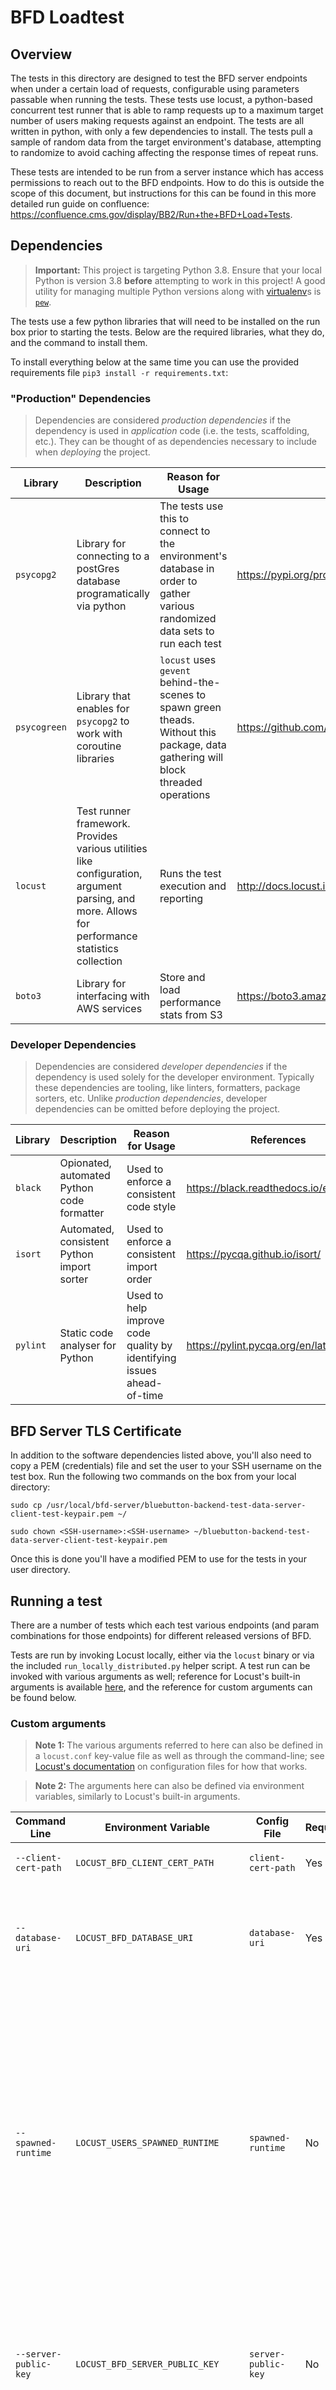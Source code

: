 # BFD Loadtest

## Overview
The tests in this directory are designed to test the BFD server endpoints when under a certain load of requests, configurable
using parameters passable when running the tests. These tests use locust, a python-based concurrent test runner that is able to ramp
requests up to a maximum target number of users making requests against an endpoint. The tests are all written in python, with only a
few dependencies to install. The tests pull a sample of random data from the target environment's database, attempting to randomize
to avoid caching affecting the response times of repeat runs.

These tests are intended to be run from a server instance which has access permissions to reach out to the BFD endpoints. How to
do this is outside the scope of this document, but instructions for this can be found in this more detailed run guide on confluence:
https://confluence.cms.gov/display/BB2/Run+the+BFD+Load+Tests. 


## Dependencies

> **Important:** This project is targeting Python 3.8. Ensure that your local Python is version 3.8 **before** attempting to work in this project!
> A good utility for managing multiple Python versions along with [virtualenv](https://virtualenv.pypa.io/en/latest/)s is [`pew`](https://github.com/berdario/pew).

The tests use a few python libraries that will need to be installed on the run box prior to starting the tests. 
Below are the required libraries, what they do, and the command to install them.

To install everything below at the same time you can use the provided requirements file `pip3 install -r requirements.txt`:

### "Production" Dependencies

> Dependencies are considered _production dependencies_ if the dependency is used in _application_ code (i.e. the tests, scaffolding, etc.). They can be thought of as dependencies necessary to include when _deploying_ the project.

| Library | Description | Reason for Usage | References |
| - | - | - | - |
| `psycopg2` | Library for connecting to a postGres database programatically via python | The tests use this to connect to the environment's database in order to gather various randomized data sets to run each test | <https://pypi.org/project/psycopg2/> |
| `psycogreen` | Library that enables for `psycopg2` to work with coroutine libraries | `locust` uses `gevent` behind-the-scenes to spawn green theads. Without this package, data gathering will block threaded operations | <https://github.com/psycopg/psycogreen/> |
| `locust` | Test runner framework. Provides various utilities like configuration, argument parsing, and more. Allows for performance statistics collection | Runs the test execution and reporting | <http://docs.locust.io/en/stable/installation.html>
| `boto3` | Library for interfacing with AWS services | Store and load performance stats from S3 | <https://boto3.amazonaws.com/v1/documentation/api/latest/index.html>

### Developer Dependencies

> Dependencies are considered _developer dependencies_ if the dependency is used solely for the developer environment. Typically these dependencies are tooling, like linters, formatters, package sorters, etc. Unlike _production dependencies_, developer dependencies can be omitted before deploying the project.

| Library | Description | Reason for Usage | References |
| - | - | - | - |
| `black` | Opionated, automated Python code formatter | Used to enforce a consistent code style | <https://black.readthedocs.io/en/stable/> |
| `isort` | Automated, consistent Python import sorter | Used to enforce a consistent import order | <https://pycqa.github.io/isort/> |
| `pylint` | Static code analyser for Python | Used to help improve code quality by identifying issues ahead-of-time | <https://pylint.pycqa.org/en/latest/> |

## BFD Server TLS Certificate

In addition to the software dependencies listed above, you'll also need to copy a PEM (credentials) file and set the user to your SSH username on the test box. 
Run the following two commands on the box from your local directory:

```
sudo cp /usr/local/bfd-server/bluebutton-backend-test-data-server-client-test-keypair.pem ~/

sudo chown <SSH-username>:<SSH-username> ~/bluebutton-backend-test-data-server-client-test-keypair.pem
```

Once this is done you'll have a modified PEM to use for the tests in your user directory.

## Running a test

There are a number of tests which each test various endpoints (and param combinations for those endpoints) for different released versions of BFD.

Tests are run by invoking Locust locally, either via the `locust` binary or via the included `run_locally_distributed.py` helper script. A test run can be invoked with various arguments as well; reference for Locust's built-in arguments is available [here](https://docs.locust.io/en/stable/configuration.html#command-line-options), and the reference for custom arguments can be found below. 

### Custom arguments

> **Note 1:** The various arguments referred to here can also be defined in a `locust.conf` key-value file as well as through the command-line; see [Locust's documentation](https://docs.locust.io/en/stable/configuration.html#configuration-file) on configuration files for how that works.

> **Note 2:** The arguments here can also be defined via environment variables, similarly to Locust's built-in arguments.

| Command Line | Environment Variable | Config File | Required? | Default Value | Description |
| - | - | - | - | - | - |
| `--client-cert-path` | `LOCUST_BFD_CLIENT_CERT_PATH` | `client-cert-path` | Yes | N/A |  The path to the PEM file we copied/modified earlier |
| `--database-uri` | `LOCUST_BFD_DATABASE_URI` | `database-uri` | Yes | N/A | Specifies the necessary parameters for connecting to a database in a "connection-string"-like format: `<db_type>://<username>:<password>@<db_host>:<db_port>/<db_table>` |
| `--spawned-runtime` | `LOCUST_USERS_SPAWNED_RUNTIME` | `spawned-runtime` | No | `None` | Specifies the test runtime limit that begins after _all users have spawned_ when running tests with the custom `UserInitAwareLoadShape` load shape, which should be **all** of the tests in this repository. If unspecified, tests run **indefinitely** after _all users_ have spawned. Specifying `0<s/h/m>` will stop the tests **immediately** once _all users_ have spawned. Note that this is **not the same option** as `--run-time`, which handles the total runtime limit for the Locust run including non-test tasks and does not compensate for spawn rate. |
| `--server-public-key` | `LOCUST_BFD_SERVER_PUBLIC_KEY` | `server-public-key` | No | `""` | To allow the tests to trust the server responses, you can add the path to the public certificate here. This is not required to run the tests successfully, and may not be needed as a parameter at all. Does not cause any issues if omitted
| `--table-sample-percent` | `LOCUST_DATA_TABLE_SAMPLE_PERCENT` | `table-sample-percent` | No | `0.25` | Determines how big a slice of the Beneficiaries table we want to use when finding endpoints for testing. Defaults to 0.25 (one-quarter of one percent), which is plenty for production databases with millions of rows. Note that this is only meant to randomize and streamline the data query, but if this option is set too small, it would act as a cap on the number of rows available. For the Test environment or local testing, it might be best to set to 100, which will effectively *not* use table sampling
| `--stats-store-file` | `LOCUST_STATS_STORE_TO_FILE` | `stats-store-file` | No, _but is required when specifying other --stats* flags_ | `False` | Specifies that JSON stats will be stored to a file. Note that the `file` `store` is primarily meant for _local debugging_ purposes and should not be used when running these tests as part of a process where the performance statistics should be stored for later retrieval. **Cannot be specified with `--stats-store-s3`** 
| `--stats-store-s3` | `LOCUST_STATS_STORE_TO_S3` | `stats-store-s3` | No, _but is required when specifying other --stats* flags_ | `False` | Specifies that JSON stats will be stored to S3. If specified, `--stats-store-s3-bucket`, `--stats-store-s3-database`, and `--stats-store-s3-table` _must_ be specified. **Cannot be specified with `--stats-store-file`** 
| `--stats-env` | `LOCUST_STATS_ENVIRONMENT` | `stats-env` | No, _but is required when specifying other --stats* flags_ | `None` | Specifies the test running environment which the tests are running against. Must be any of `TEST`, `PROD-SBX`, or `PROD`
| `--stats-store-tag` | `LOCUST_STATS_STORE_TAG` | `stats-store-tag` | No, _but is required when specifying other --stats* flags_ | `[]` | Specifies the tags under which collected statistics will be stored. Can be specified multiple times to store stats under multiple tags
| `--stats-store-file-path` | `LOCUST_STATS_STORE_FILE_PATH` | `stats-store-file-path` | No | `./` | Specifies the parent directory where JSON stats will be written to. _Only used if `--stats-store-file` is specified_
| `--stats-store-s3-bucket` | `LOCUST_STATS_STORE_S3_BUCKET` | `stats-store-s3-bucket` | No, _but is required when specifying `--stats-store-s3`_ | `None` | Specifies the S3 bucket that JSON stats will be written to. _Only used if `--stats-store-s3` is specified_
| `--stats-store-s3-database` | `LOCUST_STATS_STORE_S3_DATABASE` | `stats-store-s3-database` | No, _but is required when specifying `--stats-store-s3`_ | `None` | Specifies the Athena database that is queried upon when comparing statistics. Also used as part of the S3 key/path when storing stats to S3. _Only used if `--stats-store-s3` is specified_
| `--stats-store-s3-table` | `LOCUST_STATS_STORE_S3_TABLE` | `stats-store-s3-table` | No, _but is required when specifying `--stats-store-s3`_ | `None` | Specifies the Athena table that is queried upon when comparing statistics. Also used as part of the S3 key/path when storing stats to S3. _Only used if `--stats-store-s3` is specified_
| `--stats-compare-previous` | `LOCUST_STATS_COMPARE_PREVIOUS` | `stats-compare-previous` | No, _but is required when specifying other `--stats-compare*` flags_ | `False` | Specifies that the current run's performance statistics will be compared against the previous matching run's performance statistics. **Cannot be specified with `--stats-compare-average`**
| `--stats-compare-average` | `LOCUST_STATS_COMPARE_AVERAGE` | `stats-compare-average` | No, _but is required when specifying other `--stats-compare*` flags_ | `False` | Specifies that the current run's performance statistics will be compared against an average of the last, by default, 5 (controlled by `--stats-compare-load-limit`) matching runs. **Cannot be specified with `--stats-compare-previous`**
| `--stats-compare-tag` | `LOCUST_STATS_COMPARE_TAG` | `stats-compare-tag` | No, _but is required when specifying other `--stats-compare*` flags_ | `None` | Specifies the tag that matching runs will be found under to compare against
| `--stats-compare-load-limit` | `LOCUST_STATS_COMPARE_LOAD_LIMIT` | `stats-compare-load-limit` | No | `5` | Specifies the limit for number of previous stats to load when when doing comparisons, defaults to 5. Used solely for limiting stats loaded during average comparisons
| `--stats-compare-meta-file` | `LOCUST_STATS_COMPARE_META_FILE` | `stats-compare-meta-file` | No | `None` | Specifies the file path to a JSON file containing metadata about how stats should be compared for a given test suite. Overrides the default path specified by a test suite, if any

### Running via `locust` binary

If the test suite to run will _not_ be bottlenecked by the local machine's single-threaded performance (which is _very_ likely the case, as its atypical for the tests themselves to be the performance bottleneck), then running tests via Locust's binary is the best choice:

```
locust -f <locustfile> <command-line-args>...
```

It is recommended to always include the `--headless` command-line argument so that Locust [runs in "headless" mode](https://docs.locust.io/en/stable/quickstart.html#direct-command-line-usage-headless), without its included Web UI:

```
locust -f <locustfile> --headless <command-line-args>...
```

See [Locust's documentation](https://docs.locust.io/en/stable/quickstart.html#getting-started) for more information.

### Running via `run_locally_distributed.py`

If the tests will be bottlenecked by the runner's single-threaded performance and the runner has multiple CPU cores, then using the included `run_locally_distributed.py` helper script could help alleviate this bottlenecking. Typically, the Locust tests being the bottleneck will only occur with low-load tests, such as single endpoint test suites, running with a large number of simulated users.

The `run_locally_distributed.py` helper script simplifies the usage of Locust's [distributed mode](https://docs.locust.io/en/stable/running-distributed.html#distributed-load-generation) _locally_. This script does not work for running distributedly across multiple machines. Essentially, this script spawns one `locust` master process and `n` `locust` worker processes. The master process spreads the number of simulated users across the worker processes as evenly as possible, and then the worker processes actually run the tests. The master process does not run any tests, it only orchestrates the worker processes and aggregates the performance statistics from each worker.

The script has a single command-line argument, `--workers`, which is the number of worker processes to spawn and it defaults to `1`. Any additional command-line arguments will be passed to the Locust master process:

```
python run_locally_distributed.py -f <locustfile> --workers 3 <other-args>...
```

## Reading the results

After running the tests, you'll get a results printout that looks like this:

```
 Name                                                                              # reqs      # fails  |     Avg     Min     Max  Median  |   req/s failures/s
----------------------------------------------------------------------------------------------------------------------------------------------------------------
 GET /v2/fhir/Patient search by coverage contract (all pages)                         427     0(0.00%)  |      11       7      88      10  |  425.87    0.00
----------------------------------------------------------------------------------------------------------------------------------------------------------------
 Aggregated                                                                           427     0(0.00%)  |      11       7      88      10  |  425.87    0.00

Response time percentiles (approximated)
 Type     Name                                                                                  50%    66%    75%    80%    90%    95%    98%    99%  99.9% 99.99%   100% # reqs
--------|--------------------------------------------------------------------------------|---------|------|------|------|------|------|------|------|------|------|------|------|
 GET      /v2/fhir/Patient search by coverage contract (all pages)                               10     11     11     12     15     19     25     77     89     89     89    427
--------|--------------------------------------------------------------------------------|---------|------|------|------|------|------|------|------|------|------|------|------|
 None     Aggregated                                                                             10     11     11     12     15     19     25     77     89     89     89    427

```

You can use this to check against the expected SLAs and see if there were any failures as a result of the load placed against the endpoint. If the endpoint encountered any failures, 
determined by an HTTP response code >200, they will be reported here.

The results will look the same whether running in distributed or non-distributed modes.

## Troubleshooting
- The run box may not have permissions to hit another single node instance, in which case the test will repeat 0 requests with no error message.
    - If this occurs, you may need to adjust the ACLs in AWS to allow the box to connect to other single instances. This silent error may occur with other types of connection issues as well.
- If there is any issue with the call, you'll also see 0 requests, often with no error message.
    - You'll need to do some additional debugging per endpoint to figure out the issue here; adjusting the LOCUST_LOGLEVEL in the runtests.py file to be DEBUG may help detect a problem.
